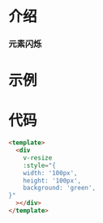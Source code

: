 # 介绍

### 元素闪烁

# 示例

<div v-resize :style="{
    width: '100px',
    height: '100px',
    background: 'green',
}"></div>

# 代码

```html
<template>
  <div
    v-resize
    :style="{
    width: '100px',
    height: '100px',
    background: 'green',
}"
  ></div>
</template>
```
